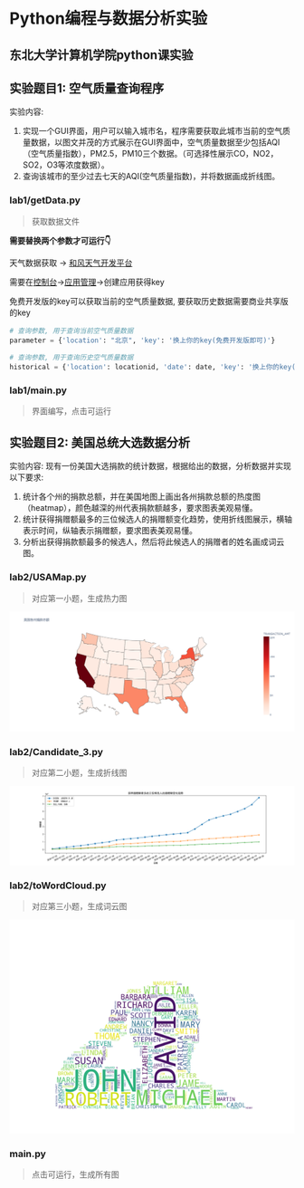 # Python编程与数据分析实验
## 东北大学计算机学院python课实验
## 实验题目1: 空气质量查询程序
实验内容: 
1. 实现一个GUI界面，用户可以输入城市名，程序需要获取此城市当前的空气质量数据，以图文并茂的方式展示在GUI界面中，空气质量数据至少包括AQI（空气质量指数），PM2.5，PM10三个数据。（可选择性展示CO，NO2，SO2，O3等浓度数据）。
2. 查询该城市的至少过去七天的AQI(空气质量指数)，并将数据画成折线图。

### lab1/getData.py 
> 获取数据文件 

**需要替换两个参数才可运行👇**

天气数据获取 -> [和风天气开发平台](https://dev.qweather.com/) 

需要在[控制台](https://console.qweather.com/#/console)->[应用管理](https://console.qweather.com/#/apps)->创建应用获得key

免费开发版的key可以获取当前的空气质量数据, 
要获取历史数据需要商业共享版的key

```python
# 查询参数, 用于查询当前空气质量数据
parameter = {'location': "北京", 'key': '换上你的key(免费开发版即可)'}
```
```python
# 查询参数, 用于查询历史空气质量数据
historical = {'location': locationid, 'date': date, 'key': '换上你的key(需要商业共享版key)'}
```

### lab1/main.py 
> 界面编写，点击可运行

## 实验题目2: 美国总统大选数据分析
实验内容:
现有一份美国大选捐款的统计数据，根据给出的数据，分析数据并实现以下要求:
1. 统计各个州的捐款总额，并在美国地图上画出各州捐款总额的热度图（heatmap），颜色越深的州代表捐款额越多，要求图表美观易懂。
2. 统计获得捐赠额最多的三位候选人的捐赠额变化趋势，使用折线图展示，横轴表示时间，纵轴表示捐赠额，要求图表美观易懂。
3. 分析出获得捐款额最多的候选人，然后将此候选人的捐赠者的姓名画成词云图。

### lab2/USAMap.py
> 对应第一小题，生成热力图

![各州捐款总额的热度图](https://github.com/SGNYYYY/PythonLab/blob/main/lab2/%E7%83%AD%E5%8A%9B%E5%9B%BE.png)
### lab2/Candidate_3.py
> 对应第二小题，生成折线图

![获得捐赠额最多的三位候选人的捐赠额变化趋势折线图](https://github.com/SGNYYYY/PythonLab/blob/main/lab2/%E8%8E%B7%E5%BE%97%E6%8D%90%E8%B5%A0%E9%A2%9D%E6%9C%80%E5%A4%9A%E7%9A%84%E4%B8%89%E4%BD%8D%E5%80%99%E9%80%89%E4%BA%BA%E7%9A%84%E6%8D%90%E8%B5%A0%E9%A2%9D%E5%8F%98%E5%8C%96%E8%B6%8B%E5%8A%BF.png)
### lab2/toWordCloud.py
> 对应第三小题，生成词云图

![词云图](https://github.com/SGNYYYY/PythonLab/blob/main/lab2/%E8%AF%8D%E4%BA%91%E5%9B%BE.png)
### main.py
> 点击可运行，生成所有图

